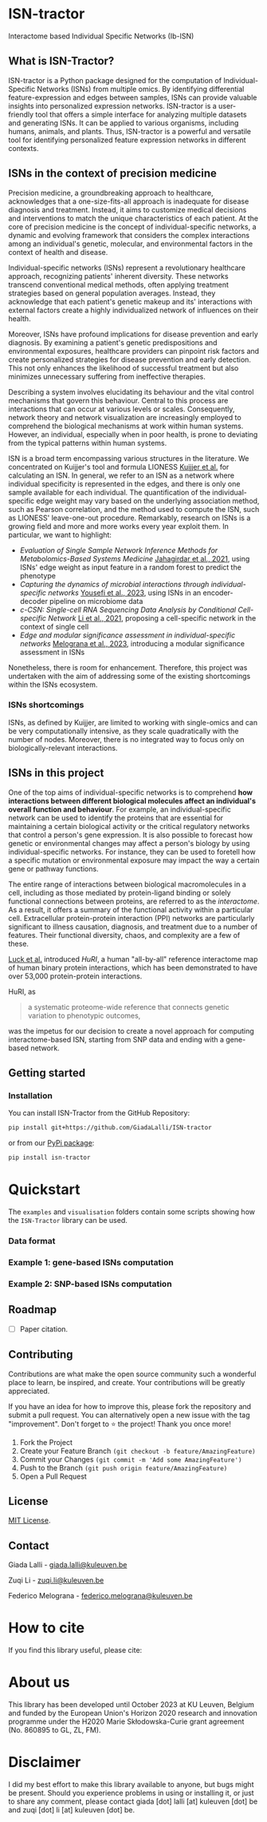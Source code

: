 # ISN-tractor
Interactome based Individual Specific Networks (Ib-ISN)

## What is ISN-Tractor?
ISN-tractor is a Python package designed for the computation of Individual-Specific Networks (ISNs) from multiple omics. By identifying differential feature-expression and edges between samples, ISNs can provide valuable insights into personalized expression networks. ISN-tractor is a user-friendly tool that offers a simple interface for analyzing multiple datasets and generating ISNs. It can be applied to various organisms, including humans, animals, and plants. Thus, ISN-tractor is a powerful and versatile tool for identifying personalized feature expression networks in different contexts.

## ISNs in the context of precision medicine
Precision medicine, a groundbreaking approach to healthcare, acknowledges that a one-size-fits-all approach is inadequate for disease diagnosis and treatment. Instead, it aims to customize medical decisions and interventions to match the unique characteristics of each patient. At the core of precision medicine is the concept of individual-specific networks, a dynamic and evolving framework that considers the complex interactions among an individual's genetic, molecular, and environmental factors in the context of health and disease.

Individual-specific networks (ISNs) represent a revolutionary healthcare approach, recognizing patients' inherent diversity. These networks transcend conventional medical methods, often applying treatment strategies based on general population averages. Instead, they acknowledge that each patient's genetic makeup and its' interactions with external factors create a highly individualized network of influences on their health.
<!-- An *Individual-Specific Network (ISN)* is a unique network tailored to an individual, reflecting their distinct genetic, environmental, and lifestyle characteristics. With the progress in high-throughput technologies and the emergence of personalized medicine, there is growing interest among researchers in constructing ISNs to gain deeper insights into the intricate interactions among various biological components and their roles in shaping health and disease outcomes. These networks can be built using diverse data types, such as genomics, transcriptomics, proteomics, or metabolomics data, enabling a personalized understanding of disease mechanisms and the identification of individualized therapeutic targets. ISNs also find applications in predicting disease risk, forecasting drug responses, and optimizing personalized treatment strategies. However, creating and interpreting ISNs is a complex and demanding task, necessitating advanced computational methods and rigorous validation using independent data sources. Nevertheless, the potential advantages of ISNs are substantial, representing a promising path toward realizing the goals of personalized medicine. It is sometimes referred to as a "personalised network" or "individual network". -->

Moreover, ISNs have profound implications for disease prevention and early diagnosis. By examining a patient's genetic predispositions and environmental exposures, healthcare providers can pinpoint risk factors and create personalized strategies for disease prevention and early detection. This not only enhances the likelihood of successful treatment but also minimizes unnecessary suffering from ineffective therapies.

Describing a system involves elucidating its behaviour and the vital control mechanisms that govern this behaviour. Central to this process are interactions that can occur at various levels or scales. Consequently, network theory and network visualization are increasingly employed to comprehend the biological mechanisms at work within human systems. However, an individual, especially when in poor health, is prone to deviating from the typical patterns within human systems.

ISN is a broad term encompassing various structures in the literature. We concentrated on Kuijjer's tool and formula LIONESS [Kuijjer et al.](https://pubmed.ncbi.nlm.nih.gov/30981959/) for calculating an ISN. In general, we refer to an ISN as a network where individual specificity is represented in the edges, and there is only one sample available for each individual. The quantification of the individual-specific edge weight may vary based on the underlying association method, such as Pearson correlation, and the method used to compute the ISN, such as LIONESS' leave-one-out procedure. Remarkably, research on ISNs is a growing field and more and more works every year exploit them. In particular, we want to highlight: 
* _Evaluation of Single Sample Network Inference Methods for Metabolomics-Based Systems Medicine_ [Jahagirdar et al., 2021](https://pubs.acs.org/doi/10.1021/acs.jproteome.0c00696), using ISNs' edge weight as input feature in a random forest to predict the phenotype
* _Capturing the dynamics of microbial interactions through individual-specific networks_ [Yousefi et al., 2023](https://www.frontiersin.org/articles/10.3389/fmicb.2023.1170391/full), using ISNs in an encoder-decoder pipeline on microbiome data
* _c-CSN: Single-cell RNA Sequencing Data Analysis by Conditional Cell-specific Network_ [Li et al., 2021](https://pubmed.ncbi.nlm.nih.gov/33684532/), proposing a  cell-specific network in the context of single cell
* _Edge and modular significance assessment in individual-specific networks_ [Melograna et al., 2023](https://www.nature.com/articles/s41598-023-34759-8), introducing a modular significance assessment in ISNs


Nonetheless, there is room for enhancement. Therefore, this project was undertaken with the aim of addressing some of the existing shortcomings within the ISNs ecosystem.


### ISNs shortcomings
ISNs, as defined by Kuijjer, are limited to working with single-omics and can be very computationally intensive, as they scale quadratically with the number of nodes. Moreover, there is no integrated way to focus only on biologically-relevant interactions.

## ISNs in this project
One of the top aims of individual-specific networks is to comprehend **how interactions between different biological molecules affect an individual's overall function and behaviour**. For example, an individual-specific network can be used to identify the proteins that are essential for maintaining a certain biological activity or the critical regulatory networks that control a person's gene expression. It is also possible to forecast how genetic or environmental changes may affect a person's biology by using individual-specific networks. For instance, they can be used to foretell how a specific mutation or environmental exposure may impact the way a certain gene or pathway functions.

The entire range of interactions between biological macromolecules in a cell, including as those mediated by protein-ligand binding or solely functional connections between proteins, are referred to as the *interactome*. As a result, it offers a summary of the functional activity within a particular cell. Extracellular protein-protein interaction (PPI) networks are particularly significant to illness causation, diagnosis, and treatment due to a number of features. Their functional diversity, chaos, and complexity are a few of these.

[Luck et al.](https://www.nature.com/articles/s41586-020-2188-x) introduced *HuRI*, a human "all-by-all" reference interactome map of human binary protein interactions, which has been demonstrated to have over 53,000 protein-protein interactions. 

HuRI, as 
> a systematic proteome-wide reference that connects genetic variation to phenotypic outcomes,

was the impetus for our decision to create a novel approach for computing interactome-based ISN, starting from SNP data and ending with a gene-based network.

## Getting started

### Installation

You can install ISN-Tractor from the GitHub Repository:

```bash
pip install git+https://github.com/GiadaLalli/ISN-tractor
```

or from our [PyPi package](https://pypi.org/project/isn-tractor/):

```bash
pip install isn-tractor
```

Quickstart
==========

The ``examples`` and ``visualisation`` folders contain some scripts showing how the ``ISN-Tractor`` library can be used.

### Data format

### Example 1: gene-based ISNs computation

### Example 2: SNP-based ISNs computation


## Roadmap
- [ ] Paper citation.


## Contributing

Contributions are what make the open source community such a wonderful place to learn, be inspired, and create. 
Your contributions will be greatly appreciated.

If you have an idea for how to improve this, please fork the repository and submit a pull request. You can alternatively open a new issue with the tag "improvement". Don't forget to :star: the project! Thank you once more!

1. Fork the Project
2. Create your Feature Branch `(git checkout -b feature/AmazingFeature)`
3. Commit your Changes `(git commit -m 'Add some AmazingFeature')`
4. Push to the Branch `(git push origin feature/AmazingFeature)`
5. Open a Pull Request

## License
[MIT License](https://github.com/GiadaLalli/ISN-tractor/blob/main/LICENSE).

## Contact
Giada Lalli - giada.lalli@kuleuven.be

Zuqi Li - zuqi.li@kuleuven.be

Federico Melograna - federico.melograna@kuleuven.be

How to cite
===========

If you find this library useful, please cite: 

About us
========

This library has been developed until October 2023 at KU Leuven, Belgium and funded by the European Union's Horizon 2020 research and innovation programme under the H2020 Marie Skłodowska-Curie grant agreement (No. 860895 to GL, ZL, FM). 

Disclaimer
==========

I did my best effort to make this library available to anyone, but bugs might be present.
Should you experience problems in using or installing it, or just to share any comment, please contact giada [dot] lalli [at] kuleuven [dot] be and zuqi [dot] li [at] kuleuven [dot] be.




